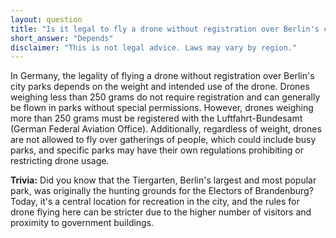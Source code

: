 ```yaml
---
layout: question
title: "Is it legal to fly a drone without registration over Berlin's city parks?"
short_answer: "Depends"
disclaimer: "This is not legal advice. Laws may vary by region."
---
```


In Germany, the legality of flying a drone without registration over Berlin's city parks depends on the weight and intended use of the drone. Drones weighing less than 250 grams do not require registration and can generally be flown in parks without special permissions. However, drones weighing more than 250 grams must be registered with the Luftfahrt-Bundesamt (German Federal Aviation Office). Additionally, regardless of weight, drones are not allowed to fly over gatherings of people, which could include busy parks, and specific parks may have their own regulations prohibiting or restricting drone usage.

**Trivia:** Did you know that the Tiergarten, Berlin's largest and most popular park, was originally the hunting grounds for the Electors of Brandenburg? Today, it's a central location for recreation in the city, and the rules for drone flying here can be stricter due to the higher number of visitors and proximity to government buildings.
